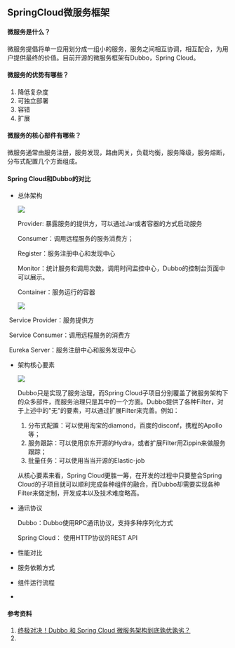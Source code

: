 <h2>SpringCloud微服务框架</h2>

<h4>微服务是什么？</h4>

微服务提倡将单一应用划分成一组小的服务，服务之间相互协调，相互配合，为用户提供最终的价值。目前开源的微服务框架有Dubbo，Spring Cloud。



<h4>微服务的优势有哪些？</h4>

1. 降低复杂度
2. 可独立部署
3. 容错
4. 扩展



<h4>微服务的核心部件有哪些？</h4>

微服务通常由服务注册，服务发现，路由网关，负载均衡，服务降级，服务熔断，分布式配置几个方面组成。



<h4>Spring Cloud和Dubbo的对比</h4>

- 总体架构

  ![](https://upload-images.jianshu.io/upload_images/9741289-8ce96414a9884bbc?imageMogr2/auto-orient/strip%7CimageView2/2/w/675/format/webp)

  Provider: 暴露服务的提供方，可以通过Jar或者容器的方式启动服务

  Consumer：调用远程服务的服务消费方；

  Register：服务注册中心和发现中心

  Monitor：统计服务和调用次数，调用时间监控中心，Dubbo的控制台页面中可以展示。

  Container：服务运行的容器

  ![](https://upload-images.jianshu.io/upload_images/9741289-8eb3a17f8c14ed2c?imageMogr2/auto-orient/strip%7CimageView2/2/w/679/format/webp)



​	Service Provider：服务提供方

​	Service Consumer：调用远程服务的消费方

​	Eureka Server：服务注册中心和服务发现中心

- 架构核心要素

  ![](https://upload-images.jianshu.io/upload_images/9741289-71bef2f3e9b5ad97?imageMogr2/auto-orient/strip%7CimageView2/2/w/679/format/webp)

  Dubbo只是实现了服务治理，而Spring Cloud子项目分别覆盖了微服务架构下的众多部件，而服务治理只是其中的一个方面。Dubbo提供了各种Filter，对于上述中的"无"的要素，可以通过扩展Filter来完善。例如：

   	1. 分布式配置：可以使用淘宝的diamond，百度的disconf，携程的Apollo等；
   	2. 服务跟踪：可以使用京东开源的Hydra，或者扩展Filter用Zippin来做服务跟踪；
   	3. 批量任务：可以使用当当开源的Elastic-job

  从核心要素来看，Spring Cloud更胜一筹，在开发的过程中只要整合Spring Cloud的子项目就可以顺利完成各种组件的融合，而Dubbo却需要实现各种Filter来做定制，开发成本以及技术难度略高。

- 通讯协议

  Dubbo：Dubbo使用RPC通讯协议，支持多种序列化方式

  Spring Cloud： 使用HTTP协议的REST API

- 性能对比

- 服务依赖方式

- 组件运行流程

- 



<h4>参考资料</h4>

1. <a href="https://www.jianshu.com/p/02f9854a1717">终极对决！Dubbo 和 Spring Cloud 微服务架构到底孰优孰劣？</a>
2. 

